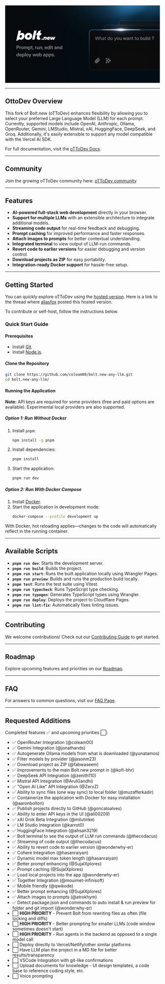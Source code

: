 [![Bolt.new: AI-Powered Full-Stack Web Development in the Browser](./public/social_preview_index.jpg)](https://bolt.new)

---

## OttoDev Overview

This fork of Bolt.new (oTToDev) enhances flexibility by allowing you to select your preferred Large Language Model (LLM) for each prompt. Currently, supported models include OpenAI, Anthropic, Ollama, OpenRouter, Gemini, LMStudio, Mistral, xAI, HuggingFace, DeepSeek, and Groq. Additionally, it's easily extensible to support any model compatible with the Vercel AI SDK.

For full documentation, visit the [oTToDev Docs](https://coleam00.github.io/bolt.new-any-llm/).

---

## Community

Join the growing oTToDev community here: [oTToDev community](https://thinktank.ottomator.ai)

---

## Features

- **AI-powered full-stack web development** directly in your browser.
- **Support for multiple LLMs** with an extensible architecture to integrate additional models.
- **Streaming code output** for real-time feedback and debugging.
- **Prompt caching** for improved performance and faster responses.
- **Attach images to prompts** for better contextual understanding.
- **Integrated terminal** to view output of LLM-run commands.
- **Revert code to earlier versions** for easier debugging and version control.
- **Download projects as ZIP** for easy portability.
- **Integration-ready Docker support** for hassle-free setup.

---

## Getting Started

You can quickly explore oTToDev using the [hosted version](https://ottodev.cyopsys.com/). Here is a link to the thread where [aliasfox](https://thinktank.ottomator.ai/t/no-setup-required-batteries-not-included/1852) posted this hosted version. 

To contribute or self-host, follow the instructions below.

### Quick Start Guide

#### Prerequisites
- Install [Git](https://git-scm.com/downloads).
- Install [Node.js](https://nodejs.org/en/download/).

#### Clone the Repository
```bash
git clone https://github.com/coleam00/bolt.new-any-llm.git
cd bolt.new-any-llm/
```

#### Running the Application
**Note:** API keys are required for some providers (free and paid options are available). Experimental local providers are also supported.

##### Option 1: Run Without Docker
1. Install `pnpm`:
   ```bash
   npm install -g pnpm
   ```
2. Install dependencies:
   ```bash
   pnpm install
   ```
3. Start the application:
   ```bash
   pnpm run dev
   ```

##### Option 2: Run With Docker Compose
1. Install [Docker](https://www.docker.com/).
2. Start the application in development mode:
   ```bash
   docker-compose --profile development up
   ```

With Docker, hot reloading applies—changes to the code will automatically reflect in the running container.

---

## Available Scripts

- **`pnpm run dev`**: Starts the development server.
- **`pnpm run build`**: Builds the project.
- **`pnpm run start`**: Runs the built application locally using Wrangler Pages.
- **`pnpm run preview`**: Builds and runs the production build locally.
- **`pnpm test`**: Runs the test suite using Vitest.
- **`pnpm run typecheck`**: Runs TypeScript type checking.
- **`pnpm run typegen`**: Generates TypeScript types using Wrangler.
- **`pnpm run deploy`**: Deploys the project to Cloudflare Pages.
- **`pnpm run lint:fix`**: Automatically fixes linting issues.

---

## Contributing

We welcome contributions! Check out our [Contributing Guide](CONTRIBUTING.md) to get started.

---

## Roadmap

Explore upcoming features and priorities on our [Roadmap](https://roadmap.sh/r/ottodev-roadmap-2ovzo).

---

## FAQ

For answers to common questions, visit our [FAQ Page](FAQ.md).

---

## Requested Additions

Completed features ✅ and upcoming priorities ⬜:

- ✅ OpenRouter Integration (@coleam00)
- ✅ Gemini Integration (@jonathands)
- ✅ Autogenerate Ollama models from what is downloaded (@yunatamos)
- ✅ Filter models by provider (@jasonm23)
- ✅ Download project as ZIP (@fabwaseem)
- ✅ Improvements to the main Bolt.new prompt in (@kofi-bhr)
- ✅ DeepSeek API Integration (@zenith110)
- ✅ Mistral API Integration (@ArulGandhi)
- ✅ "Open AI Like" API Integration (@ZerxZ)
- ✅ Ability to sync files (one way sync) to local folder (@muzafferkadir)
- ✅ Containerize the application with Docker for easy installation (@aaronbolton)
- ✅ Publish projects directly to GitHub (@goncaloalves)
- ✅ Ability to enter API keys in the UI (@ali00209)
- ✅ xAI Grok Beta Integration (@milutinke)
- ✅ LM Studio Integration (@karrot0)
- ✅ HuggingFace Integration (@ahsan3219)
- ✅ Bolt terminal to see the output of LLM run commands (@thecodacus)
- ✅ Streaming of code output (@thecodacus)
- ✅ Ability to revert code to earlier version (@wonderwhy-er)
- ✅ Cohere Integration (@hasanraiyan)
- ✅ Dynamic model max token length (@hasanraiyan)
- ✅ Better prompt enhancing (@SujalXplores)
- ✅ Prompt caching (@SujalXplores)
- ✅ Load local projects into the app (@wonderwhy-er)
- ✅ Together Integration (@mouimet-infinisoft)
- ✅ Mobile friendly (@qwikode)
- ✅ Better prompt enhancing (@SujalXplores)
- ✅ Attach images to prompts (@atrokhym)
- ✅ Detect package.json and commands to auto install & run preview for folder and git import (@wonderwhy-er)
- ⬜ **HIGH PRIORITY** - Prevent Bolt from rewriting files as often (file locking and diffs)
- ⬜ **HIGH PRIORITY** - Better prompting for smaller LLMs (code window sometimes doesn't start)
- ⬜ **HIGH PRIORITY** - Run agents in the backend as opposed to a single model call
- ⬜ Deploy directly to Vercel/Netlify/other similar platforms
- ⬜ Have LLM plan the project in a MD file for better results/transparency
- ⬜ VSCode Integration with git-like confirmations
- ⬜ Upload documents for knowledge - UI design templates, a code base to reference coding style, etc.
- ⬜ Voice prompting
